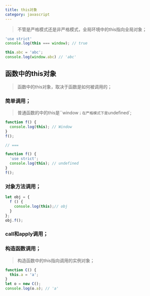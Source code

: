 ```yaml
---
title: this对象
category: javascript
---
```


> 不管是严格模式还是非严格模式，全局环境中的this指向全局对象；

```javascript
'use strict'
console.log(this === window); // true

this.abc = 'abc';
console.log(window.abc) // 'abc'
```

## 函数中的this对象

> 函数中的this对象，取决于函数是如何被调用的；

### 简单调用；

> 普通函数的中的this是``window`；在严格模式下是`undefined`;

```javascript
function f() {
  console.log(this); // Window
}
f();

// ===

function f() {
  'use strict';
  console.log(this); // undefined
}
f();
```

### 对象方法调用；

```javascript
let obj = {
  f () {
    console.log(this);// obj
  }
};
obj.f();
```

### call和apply调用；

### 构造函数调用；

> 构造函数中的this指向调用的实例对象；

```javascript
function C() {
  this.a = 'a';
}
let o = new C();
console.log(o.a); // 'a'
```

